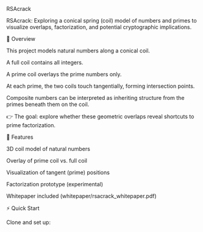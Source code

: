 RSAcrack

RSAcrack: Exploring a conical spring (coil) model of numbers and primes to visualize overlaps, factorization, and potential cryptographic implications.

📖 Overview

This project models natural numbers along a conical coil.

A full coil contains all integers.

A prime coil overlays the prime numbers only.

At each prime, the two coils touch tangentially, forming intersection points.

Composite numbers can be interpreted as inheriting structure from the primes beneath them on the coil.

👉 The goal: explore whether these geometric overlaps reveal shortcuts to prime factorization.

🚀 Features

3D coil model of natural numbers

Overlay of prime coil vs. full coil

Visualization of tangent (prime) positions

Factorization prototype (experimental)

Whitepaper included (whitepaper/rsacrack_whitepaper.pdf)

⚡ Quick Start

Clone and set up:
